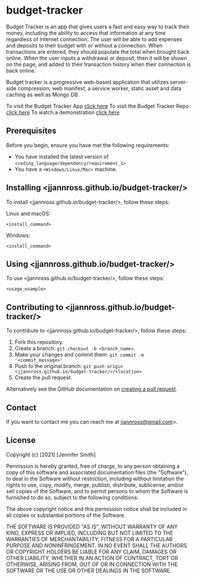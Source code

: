 # budget-tracker
Budget Tracker is an app that gives users a fast and easy way to track their money, including the ability to access that information at any time regardless of internet connection.   The user will be able to add expenses and deposits to their budget with or without a connection. When transactions are entered, they should populate the total when brought back online. When the user inputs a withdrawal or deposit, then it will be shown on the page, and added to their transaction history when their connection is back online.  

Budget tracker is a progressive web-based application that utilizes server-side compression, web manifest, a service worker, static asset and data caching as well as Mongo DB.

To visit the Budget Tracker App [click here](https://jjannross.github.io/budget-tracker/)
To visit the Budget Tracker Repo [click here](https://jjannross.github.io/budget-tracker/)
To watch a demonstration [click here](https://drive.google.com/file/d/1bQJcI9Sc65-vAPOWIw0Wf6uPENyICN5M/view)

## Prerequisites

Before you begin, ensure you have met the following requirements:

- You have installed the latest version of `<coding_language/dependency/requirement_1>`
- You have a `<Windows/Linux/Mac>` machine.

## Installing <jjannross.github.io/budget-tracker/>

To install <jjannross.github.io/budget-tracker/>, follow these steps:

Linux and macOS:

```
<install_command>
```

Windows:

```
<install_command>
```

## Using <jjannross.github.io/budget-tracker/>

To use <jjannross.github.io/budget-tracker/>, follow these steps:

```
<usage_example>
```

## Contributing to <jjannross.github.io/budget-tracker/>

To contribute to <jjannross.github.io/budget-tracker/>, follow these steps:

1. Fork this repository.
2. Create a branch: `git checkout -b <branch_name>`.
3. Make your changes and commit them: `git commit -m '<commit_message>'`
4. Push to the original branch: `git push origin <jjannross.github.io/budget-tracker/>/<location>`
5. Create the pull request.

Alternatively see the GitHub documentation on [creating a pull request](https://help.github.com/en/github/collaborating-with-issues-and-pull-requests/creating-a-pull-request).

## Contact

If you want to contact me you can reach me at jjannross@gmail.com>.

## License

Copyright (c) [2021] [Jennifer Smith]

Permission is hereby granted, free of charge, to any person obtaining a copy
of this software and associated documentation files (the "Software"), to deal
in the Software without restriction, including without limitation the rights
to use, copy, modify, merge, publish, distribute, sublicense, and/or sell
copies of the Software, and to permit persons to whom the Software is
furnished to do so, subject to the following conditions:

The above copyright notice and this permission notice shall be included in all
copies or substantial portions of the Software.

THE SOFTWARE IS PROVIDED "AS IS", WITHOUT WARRANTY OF ANY KIND, EXPRESS OR
IMPLIED, INCLUDING BUT NOT LIMITED TO THE WARRANTIES OF MERCHANTABILITY,
FITNESS FOR A PARTICULAR PURPOSE AND NONINFRINGEMENT. IN NO EVENT SHALL THE
AUTHORS OR COPYRIGHT HOLDERS BE LIABLE FOR ANY CLAIM, DAMAGES OR OTHER
LIABILITY, WHETHER IN AN ACTION OF CONTRACT, TORT OR OTHERWISE, ARISING FROM,
OUT OF OR IN CONNECTION WITH THE SOFTWARE OR THE USE OR OTHER DEALINGS IN THE
SOFTWARE.

